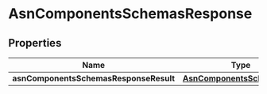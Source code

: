 # AsnComponentsSchemasResponse

## Properties
Name | Type | Description | Notes
------------ | ------------- | ------------- | -------------
**asnComponentsSchemasResponseResult** | [**AsnComponentsSchemasAsn**](AsnComponentsSchemasAsn.md) |  |  [optional]
